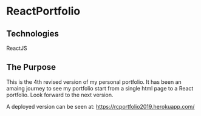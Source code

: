 # ReactPortfolio

## Technologies
ReactJS

## The Purpose
This is the 4th revised version of my personal portfolio. It has been an amaing journey to see my portfolio start from a single html page to a React portfolio. Look forward to the next version.

A deployed version can be seen at: https://rcportfolio2019.herokuapp.com/

